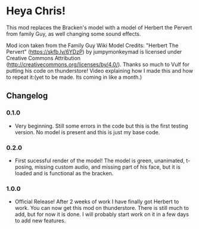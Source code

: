# Heya Chris!
This mod replaces the Bracken's model with a model of Herbert the Pervert from family Guy, as well changing some sound effects.

Mod icon taken from the Family Guy Wiki
Model Credits: "Herbert The Pervert" (https://skfb.ly/6YDzP) by jumpymonkeymad is licensed under Creative Commons Attribution (http://creativecommons.org/licenses/by/4.0/).
Thanks so much to Vulf for putting his code on thunderstore!
Video explaining how I made this and how to repeat it:(yet to be made. Its coming in like a month.)




## Changelog
### 0.1.0 
- Very beginning. Still some errors in the code but this is the first testing version. No model is present and this is just my base code.
### 0.2.0 
- First sucessful render of the model! The model is green, unanimated, t-posing, missing custom audio, and missing part of his face, but it is loaded and is functional as the bracken.
### 1.0.0
- Official Release! After 2 weeks of work I have finally got Herbert to work. You can now get this mod on thunderstore. There is still much to add, but for now it is done. I will probably start work on it in a few days to add new features.
